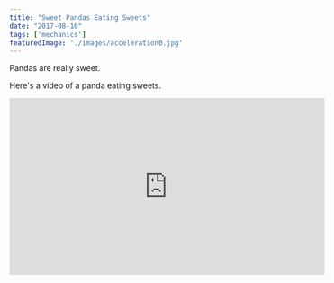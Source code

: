 ```yaml
---
title: "Sweet Pandas Eating Sweets"
date: "2017-08-10"
tags: ['mechanics']
featuredImage: './images/acceleration0.jpg'
---
```


Pandas are really sweet.

Here's a video of a panda eating sweets.

<iframe width="560" height="315" src="https://www.youtube.com/embed/4n0xNbfJLR8" frameborder="0" allowfullscreen></iframe>